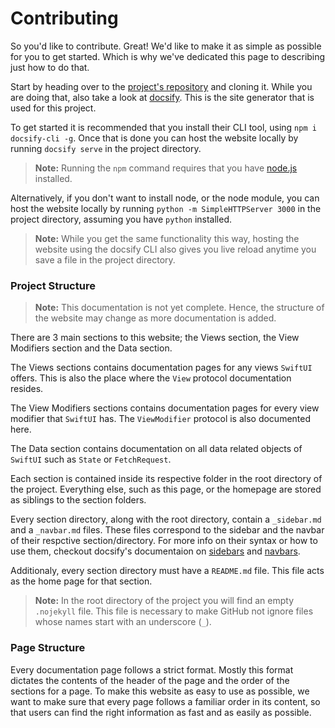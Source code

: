 # Contributing

So you'd like to contribute. Great! We'd like to make it as simple as possible for you to get started. Which is why we've dedicated this page to describing just how to do that. 

Start by heading over to the [project's repository](https://github.com/sketch204/OpenSwiftUIDocs) and cloning it. While you are doing that, also take a look at [docsify](https://docsify.js.org/#/). This is the site generator that is used for this project.

To get started it is recommended that you install their CLI tool, using `npm i docsify-cli -g`. Once that is done you can host the website locally by running `docsify serve` in the project directory. 
> **Note:** Running the `npm` command requires that you have [node.js](https://nodejs.org/en/) installed.

Alternatively, if you don't want to install node, or the node module, you can host the website locally by running `python -m SimpleHTTPServer 3000` in the project directory, assuming you have `python` installed. 

> **Note:** While you get the same functionality this way, hosting the website using the docsify CLI also gives you live reload anytime you save a file in the project directory.

### Project Structure

> **Note:** This documentation is not yet complete. Hence, the structure of the website may change as more documentation is added.

There are 3 main sections to this website; the Views section, the View Modifiers section and the Data section. 

The Views sections contains documentation pages for any views `SwiftUI` offers. This is also the place where the `View` protocol documentation resides.

The View Modifiers sections contains documentation pages for every view modifier that `SwiftUI` has. The `ViewModifier` protocol is also documented here.

The Data section contains documentation on all data related objects of `SwiftUI` such as `State` or `FetchRequest`.

Each section is contained inside its respective folder in the root directory of the project. Everything else, such as this page, or the homepage are stored as siblings to the section folders.

Every section directory, along with the root directory, contain a `_sidebar.md` and a `_navbar.md` files. These files correspond to the sidebar and the navbar of their respctive section/directory. For more info on their syntax or how to use them, checkout docsify's documentaion on [sidebars](https://docsify.js.org/#/more-pages?id=sidebar) and [navbars](https://docsify.js.org/#/custom-navbar?id=markdown).

Additionaly, every section directory must have a `README.md` file. This file acts as the home page for that section.

> **Note:** In the root directory of the project you will find an empty `.nojekyll` file. This file is necessary to make GitHub not ignore files whose names start with an underscore (`_`).

### Page Structure

Every documentation page follows a strict format. Mostly this format dictates the contents of the header of the page and the order of the sections for a page. To make this website as easy to use as possible, we want to make sure that every page follows a familiar order in its content, so that users can find the right information as fast and as easily as possible.